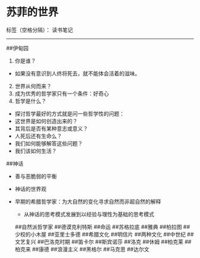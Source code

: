 ﻿# 苏菲的世界                       

标签（空格分隔）： 读书笔记

---

##伊甸园
1. 你是谁？
- 如果没有意识到人终将死去，就不能体会活着的滋味。
2. 世界从何而来？
3. 成为优秀的哲学家只有一个条件：好奇心
4. 哲学是什么？
-  探讨哲学最好的方式就是问一些哲学性的问题：
-  这世界是如何创造出来的？
-  其背后是否有某种意志或意义？
-  人死后还有生命么？
-  我们如何能够解答这些问题？
-  我们该如何生活？



##神话
- 善与恶脆弱的平衡
- 神话的世界观
- 早期的希腊哲学家：为大自然的变化寻求自然而非超自然的解释
  - 从神话的思考模式发展到以经验与理性为基础的思考模式

  ##自然派哲学家
##德谟克利特斯
##命运
##苏格拉底
##雅典
##柏拉图
##少校的小木屋
##亚里士多德
##希腊文化
##明信片
##两种文化
##中世纪
##文艺复兴
##巴洛克时期
##笛卡尔
##斯宾诺莎
##洛克
##休姆
##柏克莱
##柏克来
##康德
##浪漫主义
##黑格尔
##马克思
##达尔文



